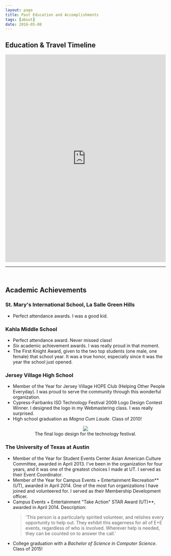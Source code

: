 ```yaml
---
layout: page
title: Past Education and Accomplishments
tags: [about]
date: 2016-05-08
---
```


## Education & Travel Timeline

<p>
<div id='my-timeline'/>
<iframe src='https://cdn.knightlab.com/libs/timeline3/latest/embed/index.html?source=170LpFN9kSSNILr6-4p7xrhEab0AkZ0jCNkF1N2qAG1E&font=Default&lang=en&initial_zoom=2&height=650' width='100%' height='650' frameborder='0'></iframe>
</p>

----------

&nbsp;

## Academic Achievements

### St. Mary's International School, La Salle Green Hills
* Perfect attendance awards.  I was a good kid.
  
### Kahla Middle School
* Perfect attendance award.  Never missed class!
* _Six_ academic achievement awards.  I was really proud in that moment.
* The First Knight Award, given to the two top students (one male, one female) that school year.  It was a true honor, especially since it was the year the school just opened.
  
### Jersey Village High School
* Member of the Year for Jersey Village HOPE Club (Helping Other People Everyday).  I was proud to serve the community through this wonderful organization.
* Cypress-Fairbanks ISD Technology Festival 2009 Logo Design Contest Winner.  I designed the logo in my Webmastering class.  I was really surprised.
* High school graduation as _Magna Cum Laude_.  Class of 2010!
<center>
<figure>
	<a href="https://cloud.githubusercontent.com/assets/8562283/15100661/dbf21ff0-153d-11e6-89cd-486b64899ec4.png"><img src="https://cloud.githubusercontent.com/assets/8562283/15100661/dbf21ff0-153d-11e6-89cd-486b64899ec4.png"></a>
	<figcaption>The final logo design for the technology festival.</figcaption>
</figure>
</center>

### The University of Texas at Austin
* Member of the Year for Student Events Center Asian American Culture Committee, awarded in April 2013.  I've been in the organization for four years, and it was one of the greatest choices I made at UT.  I served as their Event Coordinator.
* Member of the Year for Campus Events + Entertainment Recreation** (UT), awarded in April 2014.  One of the most fun organizations I have joined and volunteered for.  I served as their Membership Development officer.
* Campus Events + Entertainment "Take Action" STAR Award (UT)**, awarded in April 2014.  Description:
	<blockquote>'This person is a particularly spirited volunteer, and relishes every opportunity to help out. They exhibit this eagerness for all of E+E events, regardless of who is involved. Wherever help is needed, they can be counted on to answer the call.'
	</blockquote>
* College graduation with a _Bachelor of Science in Computer Science_.  Class of 2015!
